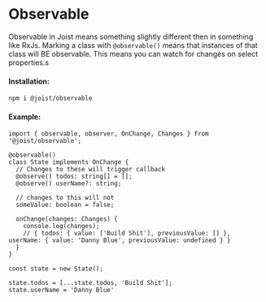 # Observable

Observable in Joist means something slightly different then in something like RxJs.
Marking a class with `@observable()` means that instances of that class will BE observable. This means you can watch for changes on select properties.s

#### Installation:

```BASH
npm i @joist/observable
```

#### Example:

```TS
import { observable, observer, OnChange, Changes } from '@joist/observable';

@observable()
class State implements OnChange {
  // Changes to these will trigger callback
  @observe() todos: string[] = [];
  @observe() userName?: string;
  
  // changes to this will not
  someValue: boolean = false;
  
  onChange(changes: Changes) {
    console.log(changes);
    // { todos: { value: ['Build Shit'], previousValue: [] }, userName: { value: 'Danny Blue', previousValue: undefined } }
  }
}

const state = new State();

state.todos = [...state.todos, 'Build Shit'];
state.userName = 'Danny Blue'
```

